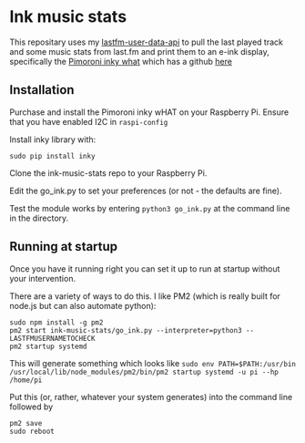 # Ink music stats

This repositary uses my [lastfm-user-data-api](https://github.com/hankhank10/lastfm-user-data-api) to pull the last played track and some music stats from last.fm and print them to an e-ink display, specifically the [Pimoroni inky what](https://shop.pimoroni.com/products/inky-what?variant=21214020436051) which has a github [here](https://github.com/pimoroni/inky)

## Installation

Purchase and install the Pimoroni inky wHAT on your Raspberry Pi.  Ensure that you have enabled I2C in ```raspi-config```

Install inky library with:

``` sudo pip install inky ```

Clone the ink-music-stats repo to your Raspberry Pi.

Edit the go_ink.py to set your preferences (or not - the defaults are fine).

Test the module works by entering ``` python3 go_ink.py ``` at the command line in the directory.

## Running at startup

Once you have it running right you can set it up to run at startup without your intervention.

There are a variety of ways to do this.  I like PM2 (which is really built for node.js but can also automate python):

``` sudo apt install npm
sudo npm install -g pm2
pm2 start ink-music-stats/go_ink.py --interpreter=python3 -- LASTFMUSERNAMETOCHECK
pm2 startup systemd
```

This will generate something which looks like
```sudo env PATH=$PATH:/usr/bin /usr/local/lib/node_modules/pm2/bin/pm2 startup systemd -u pi --hp /home/pi```

Put this (or, rather, whatever your system generates) into the command line followed by

```
pm2 save
sudo reboot
```


